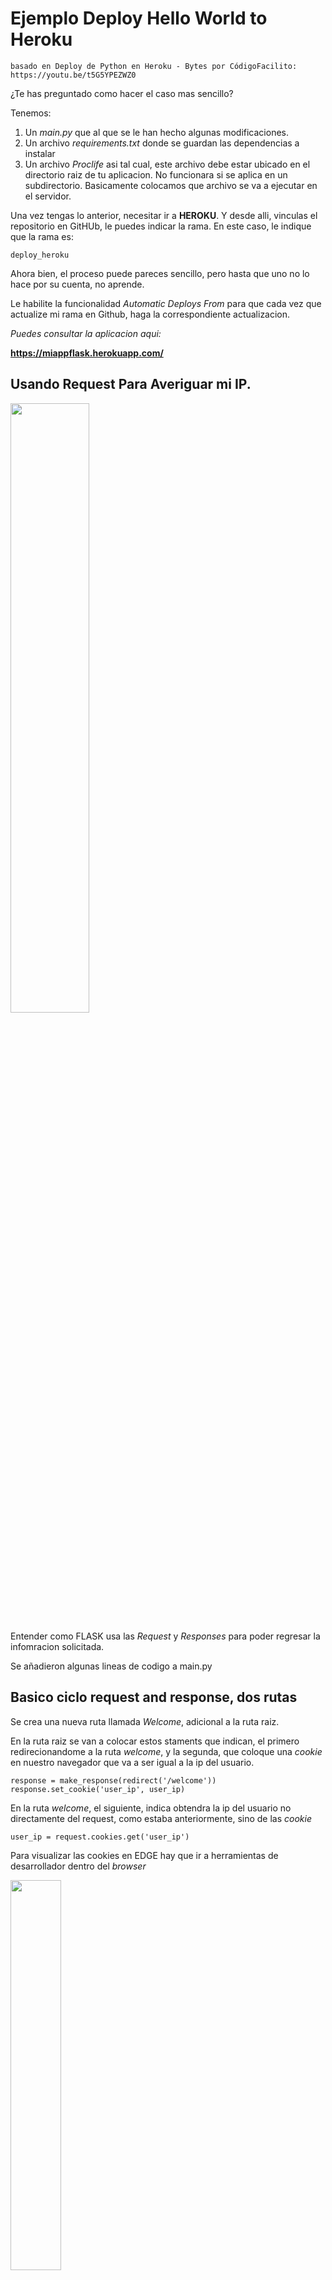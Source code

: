 # Ejemplo Deploy Hello World to Heroku

    basado en Deploy de Python en Heroku - Bytes por CódigoFacilito: https://youtu.be/t5G5YPEZWZ0

¿Te has preguntado como hacer el caso mas sencillo?

Tenemos:
1. Un *main.py* que al que se le han hecho algunas modificaciones.
2. Un archivo *requirements.txt* donde se guardan las dependencias a instalar
3. Un archivo *Proclife* asi tal cual, este archivo debe estar ubicado en el directorio raiz de tu aplicacion. No funcionara si se aplica en un subdirectorio. Basicamente colocamos que archivo se va a ejecutar en el servidor.

Una vez tengas lo anterior, necesitar ir a **HEROKU**. Y desde alli, vinculas el repositorio en GitHUb, le puedes indicar la rama. En este caso, le indique que la rama es: 

    deploy_heroku

Ahora bien, el proceso puede pareces sencillo, pero hasta que uno no lo hace por su cuenta, no aprende. 

Le habilite la funcionalidad *Automatic Deploys From* para que cada vez que actualize mi rama en Github, haga la correspondiente actualizacion.

*Puedes consultar la aplicacion aqui:*

**https://miappflask.herokuapp.com/**

## Usando Request Para Averiguar mi IP.

<img src="https://i.imgur.com/FbP6nZ8.jpg" width="50%"/>

Entender como FLASK usa las *Request* y *Responses* para poder regresar la infomracion solicitada. 

Se añadieron algunas lineas de codigo a main.py

## Basico ciclo request and response, dos rutas

Se crea una nueva ruta llamada *Welcome*, adicional a la ruta raiz.

En la ruta raiz se van a colocar estos staments que indican, el primero redirecionandome a la ruta *welcome*, y la segunda, que coloque una *cookie* en nuestro navegador que va a ser igual a la ip del usuario.  

    response = make_response(redirect('/welcome'))
    response.set_cookie('user_ip', user_ip)

En la ruta *welcome*, el siguiente, indica obtendra la ip del usuario no directamente del request, como estaba anteriormente, sino de las *cookie*

    user_ip = request.cookies.get('user_ip')

Para visualizar las cookies en EDGE hay que ir a herramientas de desarrollador dentro del *browser*

<img src="https://i.imgur.com/1J0WMvg.jpg" width="40%"/>

Y dento de estra cruzecita buscar *Aplicacion*, y luego *Almacenamiento*

## Templates con Jinja 2

Un template es un archivo .html que permite renderiar informacion estatica y dinamica, para este caso podriamos pasar la informacion de la ip del usuario directamente al html, en lugar de regresarla como una cadena de texto.

Vamos a crear un nuevo directorio llamado templates, e importa de la clase Flask el modulo render_template

en la ruta hello, donde ahora en vez de retornar una cadena, retornamos el template: hello.html

tambien enviamos la user_ip, y dentro del html, coloccamos doble corchete, para indicar es una variable

Asi se veria en el servidor local:

<img src="https://i.imgur.com/KO2Xk1E.jpg" width="100"/>

Lectura recomendada: https://jinja.palletsprojects.com/en/3.1.x/


## Estructuras de control

La idea es crear una lista de frutas en la *aplicacion*, ya sabemos que la aplicacion es *main.py*, y que la mostraremos en la ruta *welcome*, siempre y cuando se cumpla la condicion. *¿Cual es esa condicion?* Lo explicare mas adelante.

**¿Que es el contexto de la aplicacion?** Es un concepto en construcion, sin embargo cuando una aplicacion maneja muchas variables, es mejor crear un diccionario con los parametros que vamos a pasar, y posteriormente expandir el diccionario, con la notacion **context

    @app.route('/hello')
    def hello():
        user_ip = request.cookies.get('user_ip')
        context ={
            'user_ip':user_ip,
            'fruits':fruits,
    }
    return render_template('hello.html', **context )



**En el template welcome**

Se guarda la IP del Usuario en una Cookie en la ruta raiz, como se ha venido haciendo, y nos redirige a la ruta *welcome*. 

De encontrarse la *user_ip* no la mostrara, seguido de la lista de frutas, aconcejo hacerlo con el tag *ul*. 

¿Que es el *HTML tag* *ul*? An unordered HTML list. Es para que el Browser entienda que es una lista, y la usaremos para desplegar nuestra lista de frutas, si se cumple la condicion. 

De no encontrarse la IP del usuario, desplegara un mensaje y un enlace hacia la raiz para intentar obtenerla.

La haremos en el html:

Para todos los templates, Flask pone a nuestra disposicion una variable que se llama url_for que nos permite encontrar la ruta especifica, con enviar el nombre de la funcion que pertenece a esta ruta.

        {% if user_ip %}
        <h3>Your IP is {{user_ip}}</h3>
        <ul>
            {% for fruit in fruits %}
                <li>{{fruit}}</li>
            {% endfor %}
        </ul>
        {% else %}
            <a href="{{url_for('index')}}">Ir a inicio</a>
            <h3>Cookie Not Found</h3>
        {% endif %}

Como vez index es la funcion que pertenece a la ruta raiz, y la que guarda la ip del usuario.


## Hago una busqueda y mostrarla en una ruta

Se realiza una busqueda estatica en *DataWorkers.py*, y se renderiza en la ruta *welcome*. Mira que se usa para la busqueda, funciones de orden superior-*high orfer functions*

Cada vez que se refresque la pagina, mostrara una busqueda diferente.

## Herencia de Templates: como incluir templates en otros templates

 Muy util porque permite heredar y reutilizar codigo *html*. Lo primero es crear un archivo base.html el cual vamos a extender en todos nuestros templates. El base.html hay quue guardarlo en el folder *templates*, si Visual Studio Genera uno por defecto, guardarlo asi.

 1. El template *welcome.html* se deja con lo mas basico

        {% extends 'base.html'%}: 
        
Sintaxis en Jinja para indicar que el template hereda o es hijo de base.html 👆

Si colocacomos solo esta linea de codigo, y corremos el servidor, pues no nos va a mostrar nada. Porque FLAKS esta rendereando base.html, y cuando el buscador ve que termina el HTML, no rendera nada mas. 

Entonces se haran modificaciones tanto en los templates de *consultas y welcome*, usando una estructura de bloques 

Vamos tambien a familiarizarnos dicha estructura: en este caso un bloque de titulo, para la ventana que se genera, esto para el base.html. El simbolo *pipe* al lado de Coronapp es solo un separador. 

    {% block title%}
        Coronapp|
    {% endblock%}

Y este para el welcome.html

    {% block title%}
        welcome 
    {% endblock%}

En este caso si corremos el servidor Flask tal y como lo hemos venido haciendo, el bloque titulo en hello.html esta sobrescribiendo, pero nosostros lo que queremos es juntarlo. Necesitamos anadir, entre otras cosas, este statement, dentro del bloque. 

    (super de superclase): {{super()}}

Asi:

    {% block title%}
        {{super()}}
        Consultas
    {% endblock%}

